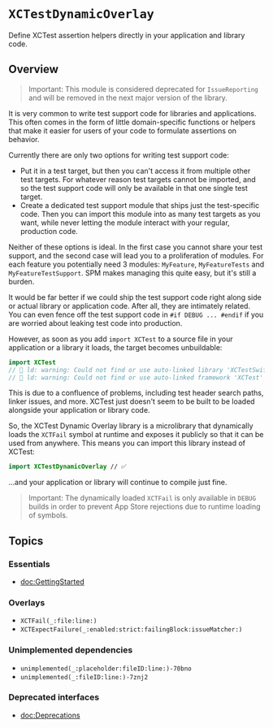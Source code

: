 # ``XCTestDynamicOverlay``

Define XCTest assertion helpers directly in your application and library code.

## Overview

> Important: This module is considered deprecated for `IssueReporting` and will be removed in the
> next major version of the library.

It is very common to write test support code for libraries and applications. This often comes in the 
form of little domain-specific functions or helpers that make it easier for users of your code to 
formulate assertions on behavior.

Currently there are only two options for writing test support code:

* Put it in a test target, but then you can't access it from multiple other test targets. For 
whatever reason test targets cannot be imported, and so the test support code will only be available 
in that one single test target.
* Create a dedicated test support module that ships just the test-specific code. Then you can import 
this module into as many test targets as you want, while never letting the module interact with your 
regular, production code.

Neither of these options is ideal. In the first case you cannot share your test support, and the 
second case will lead you to a proliferation of modules. For each feature you potentially need 3 
modules: `MyFeature`, `MyFeatureTests` and `MyFeatureTestSupport`. SPM makes managing this quite 
easy, but it's still a burden.

It would be far better if we could ship the test support code right along side or actual library or 
application code. After all, they are intimately related. You can even fence off the test support 
code in `#if DEBUG ... #endif` if you are worried about leaking test code into production.

However, as soon as you add `import XCTest` to a source file in your application or a library it 
loads, the target becomes unbuildable:

```swift
import XCTest
// 🛑 ld: warning: Could not find or use auto-linked library 'XCTestSwiftSupport'
// 🛑 ld: warning: Could not find or use auto-linked framework 'XCTest'
```

This is due to a confluence of problems, including test header search paths, linker issues, and 
more. XCTest just doesn't seem to be built to be loaded alongside your application or library code.

So, the XCTest Dynamic Overlay library is a microlibrary that dynamically loads the `XCTFail` symbol
at runtime and exposes it publicly so that it can be used from anywhere. This means you can import
this library instead of XCTest:

```swift
import XCTestDynamicOverlay // ✅
```

…and your application or library will continue to compile just fine.

> Important: The dynamically loaded `XCTFail` is only available in `DEBUG` builds in order
to prevent App Store rejections due to runtime loading of symbols.

## Topics

### Essentials

- <doc:GettingStarted>

### Overlays

- ``XCTFail(_:file:line:)``
- ``XCTExpectFailure(_:enabled:strict:failingBlock:issueMatcher:)``

### Unimplemented dependencies

- ``unimplemented(_:placeholder:fileID:line:)-70bno``
- ``unimplemented(_:fileID:line:)-7znj2``

### Deprecated interfaces

- <doc:Deprecations>
